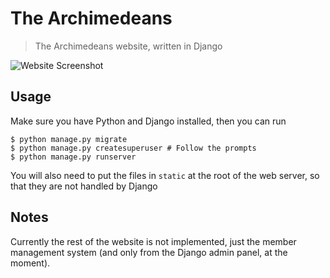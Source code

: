# The Archimedeans

> The Archimedeans website, written in Django

![Website Screenshot](https://i.imgur.com/uen2EwK.png)

## Usage

Make sure you have Python and Django installed, then you can run

```shell
$ python manage.py migrate
$ python manage.py createsuperuser # Follow the prompts
$ python manage.py runserver
```

You will also need to put the files in `static` at the root of the web server, so that they are not handled by Django

## Notes

Currently the rest of the website is not implemented, just the member management system (and only from the Django admin panel, at the moment).